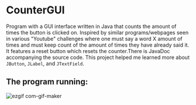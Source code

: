 # CounterGUI
Program with a GUI interface written in Java that counts the amount of times the button is clicked on. Inspired by similar programs/webpages seen in various "Youtube" challenges where one must say a word X amount of times and must keep count of the amount of times they have already said it. It features a reset button which resets the counter.There is JavaDoc accompanying the source code. This project helped me learned more about `JButton`, `JLabel`, and `JTextField`. 

## The program running:
![ezgif com-gif-maker](https://user-images.githubusercontent.com/108318635/216479455-130ce261-ffcf-4b7a-9d93-2277a3de6c9c.gif)


